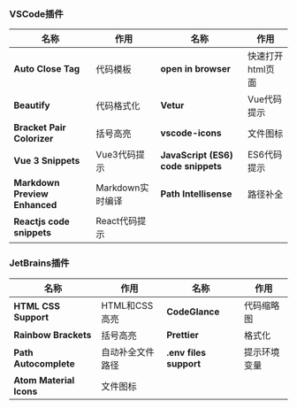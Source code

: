 ### VSCode插件

| 名称                          | 作用             | 名称                               | 作用             |
| ----------------------------- | ---------------- | ---------------------------------- | ---------------- |
| **Auto Close Tag**            | 代码模板         | **open in browser**                | 快速打开html页面 |
| **Beautify**                  | 代码格式化       | **Vetur**                          | Vue代码提示      |
| **Bracket Pair Colorizer**    | 括号高亮         | **vscode-icons**                   | 文件图标         |
| **Vue 3 Snippets**            | Vue3代码提示     | **JavaScript (ES6) code snippets** | ES6代码提示      |
| **Markdown Preview Enhanced** | Markdown实时编译 | **Path Intellisense**              | 路径补全         |
| **Reactjs code snippets**     | React代码提示    |                                    |                  |

### JetBrains插件

| 名称                    | 作用             | 名称                   | 作用         |
| ----------------------- | ---------------- | ---------------------- | ------------ |
| **HTML CSS Support**    | HTML和CSS高亮    | **CodeGlance**         | 代码缩略图   |
| **Rainbow Brackets**    | 括号高亮         | **Prettier**           | 格式化       |
| **Path Autocomplete**   | 自动补全文件路径 | **.env files support** | 提示环境变量 |
| **Atom Material Icons** | 文件图标         |                        |              |

